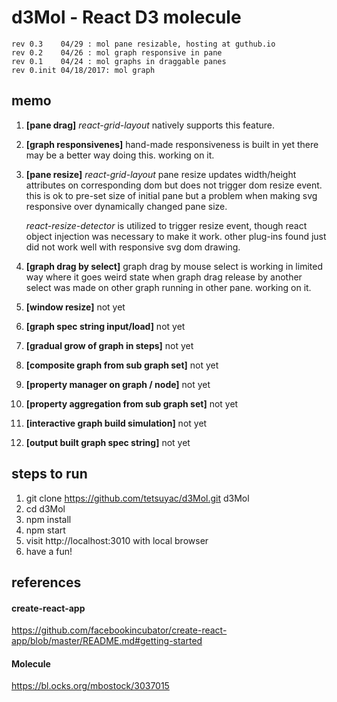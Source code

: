 # d3Mol - React D3 molecule
```
rev 0.3    04/29 : mol pane resizable, hosting at guthub.io
rev 0.2    04/26 : mol graph responsive in pane
rev 0.1    04/24 : mol graphs in draggable panes
rev 0.init 04/18/2017: mol graph
```

## memo
1. **[pane drag]** *react-grid-layout* natively supports this feature.

1. **[graph responsivenes]** hand-made responsiveness is built in yet there
   may be a better way doing this. working on it.

1. **[pane resize]** *react-grid-layout* pane resize updates width/height
   attributes on corresponding dom but does not trigger dom resize
   event. this is ok to pre-set size of initial pane but a problem when
   making svg responsive over dynamically changed pane size.

   *react-resize-detector* is utilized to trigger resize event, though
   react object injection was necessary to make it work. other plug-ins
   found just did not work well with responsive svg dom drawing.

1. **[graph drag by select]** graph drag by mouse select is working in
   limited way where it goes weird state when graph drag release by
   another select was made on other graph running in other pane. working
   on it.

1. **[window resize]** not yet

1. **[graph spec string input/load]** not yet

1. **[gradual grow of graph in steps]** not yet

1. **[composite graph from sub graph set]** not yet

1. **[property manager on graph / node]** not yet

1. **[property aggregation from sub graph set]** not yet

1. **[interactive graph build simulation]** not yet

1. **[output built graph spec string]** not yet

## steps to run
1. git clone https://github.com/tetsuyac/d3Mol.git d3Mol
1. cd d3Mol
1. npm install
1. npm start
1. visit http://localhost:3010 with local browser
1. have a fun!

## references
#### create-react-app
https://github.com/facebookincubator/create-react-app/blob/master/README.md#getting-started
#### Molecule
https://bl.ocks.org/mbostock/3037015
